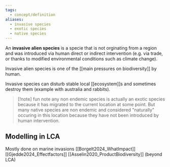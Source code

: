 ```yaml
---
tags:
  - concept/definition
aliases:
  - invasive species
  - exotic species
  - native species
---
```

An **invasive alien species** is a specie that is not orginating from a region and was introduced via human direct or indirect intervention (e.g. via trade, or thanks to modified environmental conditions such as climate change).

Invasive alien species is one of the [[main pressures on biodiversity]] by human.

Invasive species can disturb stable local [[ecosystem]]s and sometimes destroy them (example with australia and rabbits).

>[!note] fun note
> any non endemic species is actually an exotic species because it has migrated to the current location at some point. But many native species are non endemic and considered "naturally" occuring in this location because they have not been introduced by human intervention.
## Modelling in LCA
Mostly done on marine invasions
[[Borgelt2024_WhatImpact]]
[[Gjedde2024_Effectfactors]]
[[Asselin2020_ProductBiodiversity]] (beyond LCA)